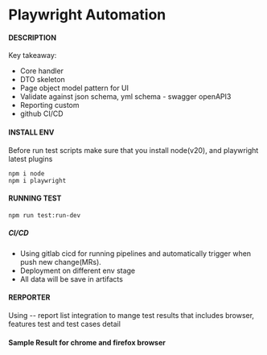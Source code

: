 # Playwright Automation

#### DESCRIPTION

Key takeaway:

- Core handler
- DTO skeleton
- Page object model pattern for UI
- Validate against json schema, yml schema - swagger openAPI3
- Reporting custom
- github CI/CD

#### INSTALL ENV

Before run test scripts make sure that you install node(v20), and playwright latest plugins

```
npm i node
npm i playwright
```

#### RUNNING TEST

```
npm run test:run-dev
```

##### CI/CD

- Using gitlab cicd for running pipelines and automatically trigger when push new change(MRs).
- Deployment on different env stage
- All data will be save in artifacts

#### RERPORTER

Using -- report list integration to mange test results that includes browser, features test and test cases detail

#### Sample Result for chrome and firefox browser
